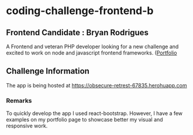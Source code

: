 # coding-challenge-frontend-b

## Frontend Candidate : Bryan Rodrigues
A Frontend and veteran PHP developer looking for a new challenge and excited to work on node and javascript frontend frameworks.
 ([Portfolio](http://bryanrodrigues.ca)

## Challenge Information
The app is being hosted at https://obsecure-retrest-67835.herohuapp.com

### Remarks
To quickly develop the app I used react-bootstrap. However, I have a few examples on my portfolio page to showcase better my visual and responsive work.
